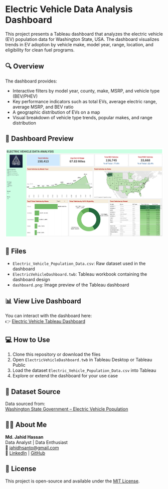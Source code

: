 
# Electric Vehicle Data Analysis Dashboard

This project presents a Tableau dashboard that analyzes the electric vehicle (EV) population data for Washington State, USA. The dashboard visualizes trends in EV adoption by vehicle make, model year, range, location, and eligibility for clean fuel programs.

## 🔍 Overview
The dashboard provides:
- Interactive filters by model year, county, make, MSRP, and vehicle type (BEV/PHEV)
- Key performance indicators such as total EVs, average electric range, average MSRP, and BEV ratio
- A geographic distribution of EVs on a map
- Visual breakdown of vehicle type trends, popular makes, and range distribution

## 📸 Dashboard Preview
![Dashboard Preview](Preview.png)

## 📁 Files
- `Electric_Vehicle_Population_Data.csv`: Raw dataset used in the dashboard
- `ElectricVehicleDashboard.twb`: Tableau workbook containing the dashboard design
- `dashboard.png`: Image preview of the Tableau dashboard

## 📊 View Live Dashboard
You can interact with the dashboard here:  
👉 [Electric Vehicle Tableau Dashboard](https://public.tableau.com/app/profile/md.jahid.hassan/viz/ElectricVehicleDataAnalysis_17505309845910/Dashboard1?publish=yes)

## 💻 How to Use
1. Clone this repository or download the files
2. Open `ElectricVehicleDashboard.twb` in Tableau Desktop or Tableau Public
3. Load the dataset `Electric_Vehicle_Population_Data.csv` into Tableau
4. Explore or extend the dashboard for your use case

## 🧾 Dataset Source

Data sourced from:  
[Washington State Government – Electric Vehicle Population](https://catalog.data.gov/dataset/electric-vehicle-population-data)

## 🙋‍♂️ About Me

**Md. Jahid Hassan**  
Data Analyst | Data Enthusiast  
📧 jahidhsanto@gmail.com  
🔗 [LinkedIn](https://linkedin.com/in/jahidhsanto) | [GitHub](https://github.com/jahidhsanto)

## 📜 License
This project is open-source and available under the [MIT License](LICENSE).
